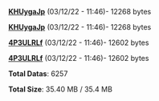 [**KHUygaJp**](/data/KHUygaJp.txt) (03/12/22 - 11:46)- 12268 bytes

[**KHUygaJp**](/data/KHUygaJp.txt) (03/12/22 - 11:46)- 12268 bytes

[**4P3ULRLf**](/data/4P3ULRLf.txt) (03/12/22 - 11:46)- 12602 bytes

[**4P3ULRLf**](/data/4P3ULRLf.txt) (03/12/22 - 11:46)- 12602 bytes

**Total Datas**: 6257

**Total Size**: 35.40 MB / 35.4 MB
